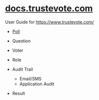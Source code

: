 # [docs.trustevote.com](docs.trustevote.com)

User Guide for https://www.trustevote.com/

* [Poll](poll/poll.md)

* Question

* Voter

* Role

* Audit Trail

  * Email/SMS
  * Application Audit

* Result

